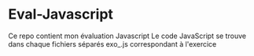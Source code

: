 # Eval-Javascript
Ce repo contient mon évaluation Javascript
Le code JavaScript se trouve dans chaque fichiers séparés exo_.js correspondant à l'exercice
